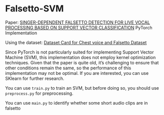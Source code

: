 # Falsetto-SVM

Paper: [SINGER-DEPENDENT FALSETTO DETECTION FOR LIVE VOCAL PROCESSING BASED ON SUPPORT VECTOR CLASSIFICATION](https://ieeexplore.ieee.org/document/4176742) PyTorch Implementation

Using the dataset: [Dataset Card for Chest voice and Falsetto Dataset](https://www.modelscope.cn/datasets/ccmusic-database/chest_falsetto)

Since PyTorch is not particularly suited for implementing Support Vector Machine (SVM), this implementation does not employ kernel optimization techniques. Given that the paper is quite old, it’s challenging to ensure that other conditions remain the same, so the performance of this implementation may not be optimal. If you are interested, you can use SKlearn for further research.

You can use `train.py` to train an SVM, but before doing so, you should use `preprocess.py` for preprocessing.

You can use `main.py` to identify whether some short audio clips are in falsetto
